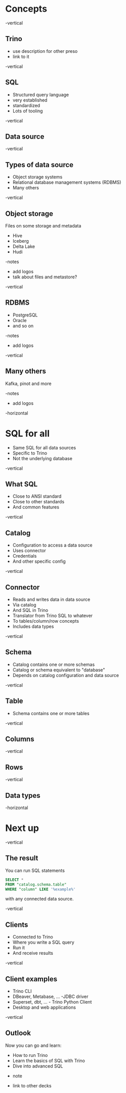 # Concepts

-vertical
## Trino

* use description for other preso
* link to it

-vertical
## SQL

* Structured query language
* very established
* standardized
* Lots of tooling

-vertical
## Data source

-vertical
## Types of data source

* Object storage systems
* Relational database management systems (RDBMS)
* Many others

-vertical
## Object storage

Files on some storage and metadata

* Hive
* Iceberg
* Delta Lake
* Hudi

-notes
* add logos
* talk about files and metastore?

-vertical
## RDBMS

* PostgreSQL
* Oracle
* and so on

-notes
* add logos

-vertical
## Many others

Kafka, pinot and more

-notes
* add logos

-horizontal
# SQL for all

* Same SQL for all data sources
* Specific to Trino
* Not the underlying database

-vertical
## What SQL

* Close to ANSI standard
* Close to other standards
* And common features

-vertical
## Catalog

* Configuration to access a data source
* Uses connector
* Credentials
* And other specific config

-vertical
## Connector

* Reads and writes data in data source
* Via catalog
* And SQL in Trino
* Translator from Trino SQL to whatever
* To tables/column/row concepts
* Includes data types

-vertical
## Schema

* Catalog contains one or more schemas
* Catalog or schema equivalent to "database"
* Depends on catalog configuration and data source

-vertical
## Table

* Schema contains one or more tables


-vertical
## Columns

-vertical
## Rows

-vertical
## Data types


-horizontal
# Next up

-vertical
## The result

You can run SQL statements

```sql
SELECT *
FROM "catalog.schema.table"
WHERE "column" LIKE '%example%'
```

with any connected data source.

-vertical
## Clients

* Connected to Trino
* Where you write a SQL query
* Run it
* And receive results

-vertical
## Client examples

* Trino CLI
* DBeaver, Metabase, ... -JDBC driver
* Superset, dbt, ... - Trino Python Client
* Desktop and web applications

-vertical
## Outlook

Now you can go and learn:

* How to run Trino
* Learn the basics of SQL with Trino
* Dive into advanced SQL

- note
* link to other decks

